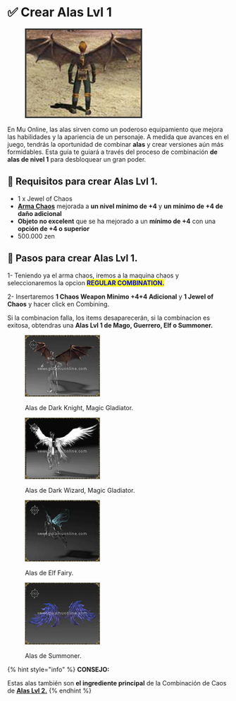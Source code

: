 # ✅ Crear Alas Lvl 1

<figure><img src="../../.gitbook/assets/image (526).png" alt=""><figcaption></figcaption></figure>

En Mu Online, las alas sirven como un poderoso equipamiento que mejora las habilidades y la apariencia de un personaje. A medida que avances en el juego, tendrás la oportunidad de combinar **alas** y crear versiones aún más formidables. Esta guía te guiará a través del proceso de combinación **de alas de nivel 1** para desbloquear un gran poder.

## 📝 Requisitos para crear Alas Lvl 1.

* 1 x Jewel of Chaos
* [**Arma Chaos**](crear-arma-chaos.md) mejorada a **un nivel mínimo de +4** y **un mínimo de +4 de daño adicional**
* **Objeto no excelent** que se ha mejorado a un **mínimo de +4** con una **opción de +4 o superior**
* 500.000 zen

## 📝 Pasos para crear Alas Lvl 1.

1- Teniendo ya el arma chaos, iremos a la maquina chaos y seleccionaremos la opcion <mark style="color:blue;">**REGULAR COMBINATION.**</mark>

2- Insertaremos **1 Chaos Weapon Minimo +4+4 Adicional** y **1 Jewel of Chaos** y hacer click en Combining.

Si la combinacion falla, los items desaparecerán, si la combinacion es exitosa, obtendras una **Alas Lvl 1 de Mago, Guerrero, Elf o Summoner.**

<div><figure><img src="../../.gitbook/assets/image (422).png" alt=""><figcaption><p>Alas de Dark Knight, Magic Gladiator.</p></figcaption></figure> <figure><img src="../../.gitbook/assets/image (424).png" alt=""><figcaption><p>Alas de Dark Wizard, Magic Gladiator.</p></figcaption></figure> <figure><img src="../../.gitbook/assets/image (425).png" alt=""><figcaption><p>Alas de Elf Fairy.</p></figcaption></figure> <figure><img src="../../.gitbook/assets/image (426).png" alt=""><figcaption><p>Alas de Summoner.</p></figcaption></figure></div>

{% hint style="info" %}
**CONSEJO:**

Estas alas también son **el ingrediente principal** de la Combinación de Caos de [**Alas Lvl 2.**](crear-alas-lvl-2.md)
{% endhint %}

